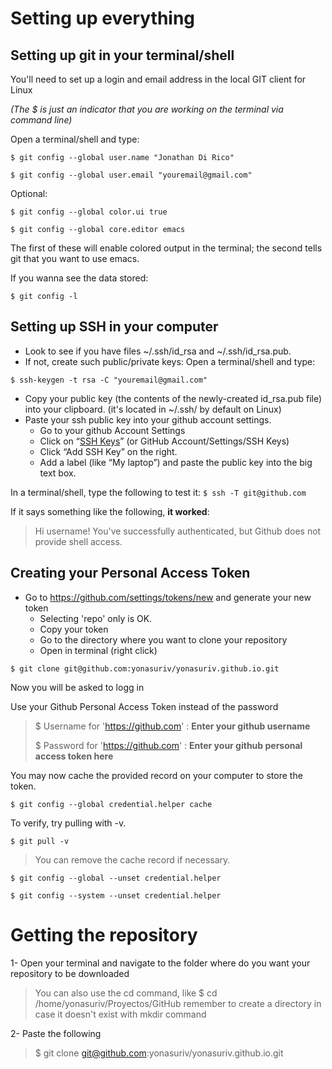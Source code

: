 # Setting up everything
## Setting up git in your terminal/shell
You'll need to set up a login and email address in the local GIT client for Linux

_(The $ is just an indicator that you are working on the terminal via command line)_

Open a terminal/shell and type:

```$ git config --global user.name "Jonathan Di Rico"```

```$ git config --global user.email "youremail@gmail.com"```

Optional:

```$ git config --global color.ui true```

```$ git config --global core.editor emacs```

The first of these will enable colored output in the terminal; the second tells git that you want to use emacs.

If you wanna see the data stored:

```$ git config -l```

## Setting up SSH in your computer
- Look to see if you have files ~/.ssh/id_rsa and ~/.ssh/id_rsa.pub.
- If not, create such public/private keys: Open a terminal/shell and type:

```$ ssh-keygen -t rsa -C "youremail@gmail.com"```

- Copy your public key (the contents of the newly-created id_rsa.pub file) into your clipboard. 
(it's located in ~/.ssh/ by default on Linux)
- Paste your ssh public key into your github account settings.
  - Go to your github Account Settings
  - Click on “[SSH Keys](https://github.com/settings/keys)” (or GitHub Account/Settings/SSH Keys)
  - Click “Add SSH Key” on the right.
  - Add a label (like “My laptop”) and paste the public key into the big text box.
  

In a terminal/shell, type the following to test it:
```$ ssh -T git@github.com```

If it says something like the following, **it worked**:

> Hi username! You've successfully authenticated, but Github does not provide shell access.


 

## Creating your Personal Access Token
- Go to https://github.com/settings/tokens/new and generate your new token 
  - Selecting 'repo' only is OK.
  - Copy your token
  - Go to the directory where you want to clone your repository
  - Open in terminal (right click)

```$ git clone git@github.com:yonasuriv/yonasuriv.github.io.git``` 

Now you will be asked to logg in

Use your Github Personal Access Token instead of the password

> $ Username for 'https://github.com' : **Enter your github username**
> 
> $ Password for 'https://github.com' : **Enter your github personal access token here**

You may now cache the provided record on your computer to store the token.

```$ git config --global credential.helper cache```

 To verify, try pulling with -v.

```$ git pull -v```

> You can remove the cache record if necessary.

```$ git config --global --unset credential.helper```

```$ git config --system --unset credential.helper```

# Getting the repository
1- Open your terminal and navigate to the folder where do you want your repository to be downloaded
> You can also use the cd command, like
> $ cd /home/yonasuriv/Proyectos/GitHub
> remember to create a directory in case it doesn't exist with mkdir command

2- Paste the following

> $ git clone git@github.com:yonasuriv/yonasuriv.github.io.git

